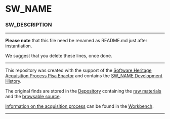 # SW_NAME

### SW_DESCRIPTION 

-------------------

**Please note** that this file need be renamed as README.md just after instantiation. 

We suggest that you delete these lines, once done.

-------------------

This repository was created with the support of the 
[Software Heritage Acquisition Process Pisa Enactor](https://github.com/Unipisa/SWHAPPE) and contains the 
[SW_NAME Development History](https://github.com/Unipisa/SW_NAME/tree/SourceCode/).

The original finds are stored in the [Depository](https://github.com/Unipisa/SW_NAME-Depository) 
containing the
[raw materials](https://github.com/Unipisa/SW_NAME-Depository/tree/master/raw_materials) and the
[browsable source](https://github.com/Unipisa/SW_NAME-Depository/tree/master/browsable_source).

[Information on the acquisition process](https://github.com/Unipisa/SW_NAME-Workbench/tree/master/metadata) can be found in the [Workbench](https://github.com/Unipisa/SW_NAME-Workbench).

-------------------
